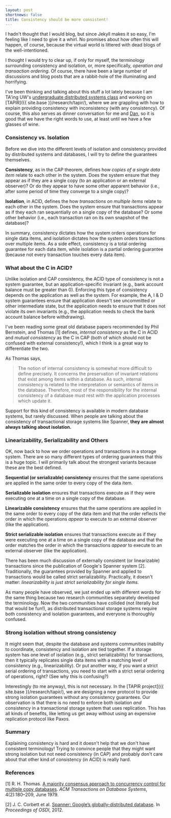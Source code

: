 ```yaml
---
layout: post
shortnews: false
title: Consistency should be more consistent!
---
```


I hadn't thought that I would blog, but since Jekyll makes it so easy,
I'm feeling like I need to give it a whirl. No promises about how
often this will happen, of course, because the virtual world is
littered with dead blogs of the well-intentioned.

I thought I would try to clear up, if only for myself, the terminology
surrounding consistency and isolation, or, more specifically,
*operation and transaction ordering*. Of course, there have been a
large number of discussions and blog posts that are a rabbit-hole of
the illuminating and horrifying.

I've been thinking and talking about this stuff a lot lately because I
am TA'ing UW's [undergraduate distributed systems
class](http://courses.cs.washington.edu/courses/cse452/) and working
on [TAPIR]({{ site.base }}/research/tapir/), where we are grappling
with how to explain providing consistency with inconsistency (with any
consistency). Of course, this also serves as dinner conversation for
me and [Dan](http://drkp.net), so it is good that we have the right
words to use, at least until we have a few glasses of wine.

### Consistency vs. Isolation

Before we dive into the different levels of isolation and consistency
provided by distributed systems and databases, I will try to define
the guarantees themselves.

**Consistency**, as in the CAP theorem, defines how *copies of a
single data item* relate to each other in the system. Does the system
ensure that they appear as if they are a single copy (to an
application or an external observer)? Or do they appear to have some
other apparent behavior (i.e., after some period of time they converge
to a single copy)?

**Isolation**, in ACID, defines the how *transactions on multiple
items* relate to each other in the system. Does the system ensure that
transactions appear as if they each ran sequentially on a single copy
of the database?  Or some other behavior (i.e., each transaction ran
on its own snapshot of the database)?

In summary, consistency dictates how the system orders operations for
single data items, and isolation dictates how the system orders
transactions over multiple items. As a side effect, consistency is a
total ordering guarantee for each data item, while isolation is a
partial ordering guarantee (because not every transaction touches
every data item).

### What about the C in ACID?

Unlike isolation and CAP consistency, the ACID type of consistency is
not a system guarantee, but an application-specific invariant (e.g.,
bank account balance must be greater than 0). Enforcing this type of
consistency depends on the application as well as the system. For
example, the A, I & D system guarantees ensure that application
doesn't see uncommitted or other intermediate state, but the
application needs to ensure that it does not violate its own
invariants (e.g., the application needs to check the bank account
balance before withdrawing).

I've been reading some great old database papers recommended by Phil
Bernstein, and Thomas [1] defines, *internal consistency* as the C in
ACID and *mutual consistency* as the C in CAP (both of which should
not be confused with external consistency!), which I think is a great
way to differentiate the two.

As Thomas says,
> The notion of internal consistency is somewhat more difficult to
define precisely. It concerns the preservation of invariant relations
that exist among items within a database. As such, internal
consistency is related to the interpretation or semantics of items in
the database. Therefore, most of the responsibility for the internal
consistency of a database must rest with the application processes
which update it.

Support for this kind of consistency is available in modern database
systems, but rarely discussed.  When people are talking about the
consistency of transactional storage systems like Spanner, **they are
almost always talking about isolation.**

### Linearizability, Serializability and Others

OK, now back to how we order operations and transactions in a storage
system.  There are so many different types of ordering guarantees that
this is a huge topic. I will primarily talk about the strongest
variants because these are the best defined.

**Sequential (or serializable) consistency** ensures that the same
operations are applied in the same order to every copy of the data
item.

**Serializable isolation** ensures that transactions execute as if
they were executing one at a time on a single copy of the database.

**Linearizable consistency** ensures that the same operations are
applied in the same order to every copy of the data item and that the
order reflects the order in which the operations *appear* to execute
to an external observer (like the application).

**Strict serializable isolation** ensures that transactions execute as
if they were executing one at a time on a single copy of the database
and that the order matches the order in which the transactions
*appear* to execute to an external observer (like the application).

There has been much discussion of externally consistent (or
linearizable) transactions since the publication of Google's Spanner
system [2]. Traditionally, the guarantees provided by Spanner and
applied to transactions would be called strict serializability.
Practically, it doesn't matter: *linearizability is just strict
serializability for single items.*

As many people have observed, we just ended up with different words
for the same thing because two research communities separately
developed the terminology. Now the two communities have collided (not
literally but that would be fun!), as distributed transactional
storage systems require both consistency and isolation guarantees, and
everyone is thoroughly confused.

### Strong isolation without strong consistency

It might seem that, despite the database and systems communities
inability to coordinate, consistency and isolation are tied
together. If a storage system has one level of isolation (e.g., strict
serializability) for transactions, then it typically replicates single
data items with a matching level of consistency (e.g.,
linearizability).  Or put another way, if you want a strict serial
ordering of transactions, you need to start with a strict serial
ordering of operations, right? (See why this is confusing?)

Interestingly (to me anyway), this is not necessary. In the [TAPIR
project]({{ site.base }}/research/tapir/), we are designing a new
protocol to provide strong isolation guarantees without any
consistency guarantees. Our observation is that there is no need to
enforce both isolation *and* consistency in a transactional storage
system that uses replication. This has all kinds of benefits, like
letting us get away without using an expensive replication protocol
like Paxos.

### Summary

Explaining consistency is hard and it doesn't help that we don't have
consistent terminology! Trying to convince people that they might want
strong isolation but not need consistency (in CAP) and probably don't
care about that other kind of consistency (in ACID) is really hard.

### References

[1] R. H. Thomas. [A majority consensus approach to concurrency
control for multiple copy
databases](http://dl.acm.org/citation.cfm?id=320076). *ACM Transactions
on Database Systems*, 4(2):180–209, June 1979.

[2] J. C. Corbett et al. [Spanner: Google’s globally-distributed
database](http://research.google.com/archive/spanner.html). In
*Proceedings of OSDI*, 2012.
